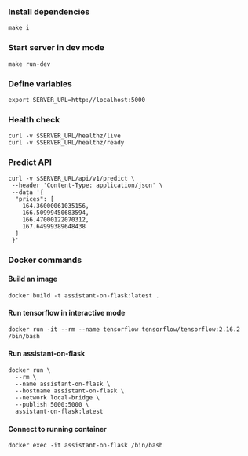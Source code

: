 ### Install dependencies
```shell
make i
```
### Start server in dev mode
```shell
make run-dev
```
### Define variables
```shell
export SERVER_URL=http://localhost:5000
```
### Health check
```shell
curl -v $SERVER_URL/healthz/live
curl -v $SERVER_URL/healthz/ready
```
### Predict API
```shell
curl -v $SERVER_URL/api/v1/predict \
 --header 'Content-Type: application/json' \
 --data '{
  "prices": [
    164.36000061035156,
    166.50999450683594,
    166.47000122070312,
    167.64999389648438
  ]
 }'
```
### Docker commands
#### Build an image
```shell
docker build -t assistant-on-flask:latest .
```
#### Run tensorflow in interactive mode
```shell
docker run -it --rm --name tensorflow tensorflow/tensorflow:2.16.2 /bin/bash
```
#### Run assistant-on-flask
```shell
docker run \
  --rm \
  --name assistant-on-flask \
  --hostname assistant-on-flask \
  --network local-bridge \
  --publish 5000:5000 \
  assistant-on-flask:latest
```
#### Connect to running container 
```shell
docker exec -it assistant-on-flask /bin/bash
```

